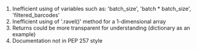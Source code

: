 1. Inefficient using of variables such as: 'batch_size', 'batch * batch_size', 'filtered_barcodes'
2. Inefficient using of '.ravel()' method for a 1-dimensional array
4. Returns could be more transparent for understanding (dictionary as an example)
3. Documentation not in PEP 257 style
